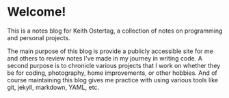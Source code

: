 # Welcome!
This is a notes blog for Keith Ostertag, a collection of notes on programming and personal projects.

The main purpose of this blog is provide a publicly accessible site for me and others to review notes I've made in my journey in writing code. A second purpose is to chronicle various projects that I work on whether they be for coding, photography, home improvements, or other hobbies. And of course maintaining this blog gives me practice with using various tools like git, jekyll, markdown, YAML, etc.
